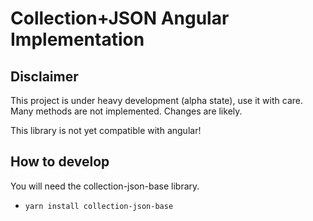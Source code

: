 Collection+JSON Angular Implementation
======================================


Disclaimer
---

This project is under heavy development (alpha state), use it with care.
Many methods are not implemented. Changes are likely.

This library is not yet compatible with angular!

How to develop
---

You will need the collection-json-base library. 
 * `yarn install collection-json-base`
